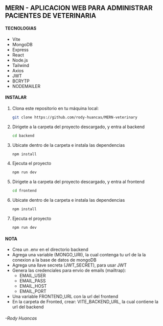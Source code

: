 ## MERN - APLICACION WEB PARA ADMINISTRAR PACIENTES DE VETERINARIA

#### TECNOLOGIAS

- Vite
- MongoDB
- Express
- React
- Node.js
- Tailwind
- Axios
- JWT
- BCRYTP
- NODEMAILER

#### INSTALAR

1. Clona este repositorio en tu máquina local:

   ```bash
   git clone https://github.com/rody-huancas/MERN-veterinary
   ```

2. Dirigete a la carpeta del proyecto descargado, y entra al backend
   ```bash
   cd backend
   ```
3. Ubicate dentro de la carpeta e instala las dependencias
   ```bash
   npm install
   ```
4. Ejecuta el proyecto
   ```bash
   npm run dev
   ```
5. Dirigete a la carpeta del proyecto descargado, y entra al frontend
   ```bash
   cd frontend
   ```
6. Ubicate dentro de la carpeta e instala las dependencias
   ```bash
   npm install
   ```
7. Ejecuta el proyecto
   ```bash
   npm run dev
   ```

#### NOTA

- Crea un .env en el directorio backend
- Agrega una variable (MONGO_URI), la cual contenga tu url de la la conexion a la base de datos de mongoDB
- Agrega una llave secreta (JWT_SECRET), para usar JWT
- Genera las credenciales para envio de emails (mailtrap):
  - EMAIL_USER
  - EMAIL_PASS
  - EMAIL_HOST
  - EMAIL_PORT
- Una variable FRONTEND_URL con la url del frontend
- En la carpeta de Fronted, crear: VITE_BACKEND_URL, la cual contiene la url del backend

###### -Rody Huancas
